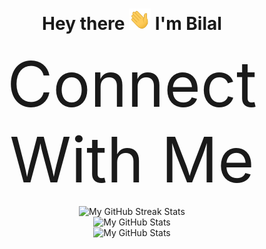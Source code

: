 <h1 align="center"> Hey there <img src="https://raw.githubusercontent.com/ABSphreak/ABSphreak/master/gifs/Hi.gif" width="35px"> I'm Bilal </h1>

<p align="center">
  <a href="https://1txb1l4l.netlify.app/" style="font-size: 100px; text-decoration: none">Connect With Me</a>
</p>

<p align="center">
  <img src="https://github-readme-streak-stats.herokuapp.com/?user=1txb1l4l&theme=dark&hide_border=true" alt="My GitHub Streak Stats">
  <br>
  <img src="https://github-readme-stats.vercel.app/api?username=1txb1l4l&theme=dark&show_icons=true&hide_border=true&count_private=true" alt="My GitHub Stats">
  <br>
  <img src="https://github-readme-stats.vercel.app/api/top-langs/?username=1txb1l4l&theme=dark&show_icons=true&hide_border=true&layout=compact" alt="My GitHub Stats">
</p>


